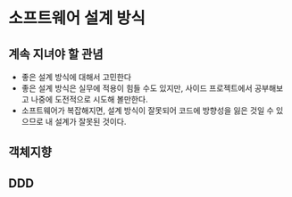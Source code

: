 # 소프트웨어 설계 방식

## 계속 지녀야 할 관념

- 좋은 설계 방식에 대해서 고민한다
- 좋은 설계 방식은 실무에 적용이 힘들 수도 있지만, 사이드 프로젝트에서 공부해보고 나중에 도전적으로 시도해 볼만한다.
- 소프트웨어가 복잡해지면, 설계 방식이 잘못되어 코드에 방향성을 잃은 것일 수 있으므로 내 설계가 잘못된 것이다.

## 객체지향

## DDD